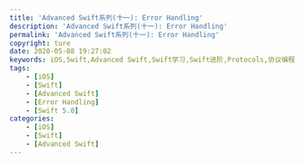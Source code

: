 ```yaml
---
title: 'Advanced Swift系列(十一): Error Handling'
description: 'Advanced Swift系列(十一): Error Handling'
permalink: 'Advanced Swift系列(十一): Error Handling'
copyright: ture
date: 2020-05-08 19:27:02
keywords: iOS,Swift,Advanced Swift,Swift学习,Swift进阶,Protocols,协议编程,泛型,编程,多态,Collection Protocols,Error Handling
tags:
    - [iOS]
    - [Swift]
    - [Advanced Swift]
    - [Error Handling]
    - [Swift 5.0]
categories:
    - [iOS]
    - [Swift]
    - [Advanced Swift]
---
```

